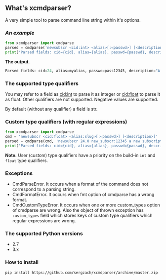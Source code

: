 ## What's xcmdparser?
A very simple tool to parse command line string within it's options.

### *An example*
```python
from xcmdparser import cmdparse
parsed = cmdparse('newsubscr <cid:int> <alias>[:<passwd>] [<description>]', 'newsubscr 24 myalias:pass12345 A description of a new subscription item.')
print('Parsed fields: cid={cid}, alias={alias}, passwd={passwd}, description="{description}"'.format(**parsed))
```
<b>The output.</b>
```python
Parsed fields: cid=24, alias=myalias, passwd=pass12345, description="A description of a new subscription item."
```

### The supported type qualifiers
You may refer to a field as <cid:int> to parse it as integer or <cid:float> to parse it as float. Other qualifiers are not supported. Negative values are supported.

By default (without any qualifier) a field is str.

### Custom type qualifiers (with regular expressions)
```python
from xcmdparser import cmdparse
cmd = 'newsubscr <cid:float> <alias:slug>[:<passwd>] [<description>]'
parsed = cmdparse(cmd, 'newsubscr 24.0 new_subscr:12345 a new subscription', {'slug': r'[a-z\-]+'})
print('Parsed fields: cid={cid}, alias={alias}, passwd={passwd}, description="{description}"'.format(**parsed))
```
**Note.** User (custom) type qualifiers have a priority on the build-in `int` and `float` type qualifiers.

### Exceptions
* CmdParseError. It occurs when a format of the command does not correspond to a parsing string.
* CmdFormatError. It occurs when fmt option of cmdparse has a wrong format.
* CmdCustomTypeError. It occurs when one or more custom_types option of cmdparse are wrong. Also the object of thrown exception has `custom_types` field which stores keys of custom type qualifiers which regular expressions are wrong.

### The supported Python versions
* 2.7
* 3.x

### How to install
`pip install https://github.com/sergzach/xcmdparser/archive/master.zip`

